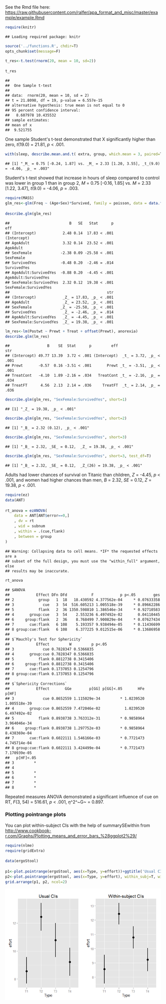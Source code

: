 See the Rmd file here: https://raw.githubusercontent.com/ralfer/apa_format_and_misc/master/example/example.Rmd


```r
require(knitr)
```

```
## Loading required package: knitr
```

```r
source('../functions.R', chdir=T)
opts_chunk$set(message=F)
```

```r
t_res<-t.test(rnorm(20, mean = 10, sd=2))

t_res
```

```
## 
## 	One Sample t-test
## 
## data:  rnorm(20, mean = 10, sd = 2)
## t = 21.8098, df = 19, p-value = 6.557e-15
## alternative hypothesis: true mean is not equal to 0
## 95 percent confidence interval:
##   8.607978 10.435532
## sample estimates:
## mean of x 
##  9.521755
```

One sample Student's t-test demonstrated that X significantly higher than zero, _t_(19.0) = 21.81, _p_ < .001.


```r
with(sleep, describe.mean.and.t( extra, group, which.mean = 3, paired=T))
```

```
## [1] "_M_ = 0.75 [-0.24, 1.87] vs. _M_ = 2.33 [1.20, 3.55], _t_(9.0) = -4.06, _p_ = .003"
```

Student's t-test showed that increase in hours of sleep compared to control was lower in group 1 than in group 2, _M_ = 0.75 [-0.16, 1.85] vs. _M_ = 2.33 [1.22, 3.47], _t_(9.0) = -4.06, _p_ = .003. 



```r
require(MASS)
glm_res<-glm(Freq ~ (Age+Sex)*Survived, family = poisson, data = data.frame(Titanic))

describe.glm(glm_res)
```

```
##                           B   SE   Stat      p                   eff
## (Intercept)            2.48 0.14  17.83 < .001           (Intercept)
## AgeAdult               3.32 0.14  23.52 < .001              AgeAdult
## SexFemale             -2.38 0.09 -25.58 < .001             SexFemale
## SurvivedYes           -0.48 0.20  -2.46 = .014           SurvivedYes
## AgeAdult:SurvivedYes  -0.88 0.20  -4.45 < .001  AgeAdult:SurvivedYes
## SexFemale:SurvivedYes  2.32 0.12  19.38 < .001 SexFemale:SurvivedYes
##                                            str
## (Intercept)            _Z_ = 17.83, _p_ < .001
## AgeAdult               _Z_ = 23.52, _p_ < .001
## SexFemale             _Z_ = -25.58, _p_ < .001
## SurvivedYes            _Z_ = -2.46, _p_ = .014
## AgeAdult:SurvivedYes   _Z_ = -4.45, _p_ < .001
## SexFemale:SurvivedYes  _Z_ = 19.38, _p_ < .001
```

```r
lm_res<-lm(Postwt ~ Prewt + Treat + offset(Prewt), anorexia)
describe.glm(lm_res)
```

```
##                 B    SE  Stat      p         eff                     str
## (Intercept) 49.77 13.39  3.72 < .001 (Intercept)  _t_ = 3.72, _p_ < .001
## Prewt       -0.57  0.16 -3.51 < .001       Prewt _t_ = -3.51, _p_ < .001
## TreatCont   -4.10  1.89 -2.16 = .034   TreatCont _t_ = -2.16, _p_ = .034
## TreatFT      4.56  2.13  2.14 = .036     TreatFT  _t_ = 2.14, _p_ = .036
```


```r
describe.glm(glm_res, "SexFemale:SurvivedYes", short=1)
```

```
## [1] "_Z_ = 19.38, _p_ < .001"
```

```r
describe.glm(glm_res, "SexFemale:SurvivedYes", short=2)
```

```
## [1] "_B_ = 2.32 (0.12), _p_ < .001"
```

```r
describe.glm(glm_res, "SexFemale:SurvivedYes", short=3)
```

```
## [1] "_B_ = 2.32, _SE_ = 0.12,  _Z_ = 19.38, _p_ < .001"
```

```r
describe.glm(glm_res, "SexFemale:SurvivedYes", short=3, test_df=T)
```

```
## [1] "_B_ = 2.32, _SE_ = 0.12,  _Z_(26) = 19.38, _p_ < .001"
```

Adults had lower chances of survival on Titanic than children, _Z_ = -4.45, _p_ < .001, and women had higher chances than men, _B_ = 2.32, _SE_ = 0.12,  _Z_ = 19.38, _p_ < .001. 


```r
require(ez)
data(ANT)

rt_anova = ezANOVA(
    data = ANT[ANT$error==0,]
    , dv = rt
    , wid = subnum
    , within = .(cue,flank)
    , between = group
)
```

```
## Warning: Collapsing data to cell means. *IF* the requested effects are a
## subset of the full design, you must use the "within_full" argument, else
## results may be inaccurate.
```

```r
rt_anova
```

```
## $ANOVA
##            Effect DFn DFd           F            p p<.05        ges
## 2           group   1  18   18.430592 4.377562e-04     * 0.07633358
## 3             cue   3  54  516.605213 1.005518e-39     * 0.89662286
## 5           flank   2  36 1350.598810 1.386546e-34     * 0.92710583
## 4       group:cue   3  54    2.553236 6.497492e-02       0.04110445
## 6     group:flank   2  36    8.768499 7.900829e-04     * 0.07627434
## 7       cue:flank   6 108    5.193357 9.938494e-05     * 0.11436699
## 8 group:cue:flank   6 108    6.377225 9.012515e-06     * 0.13686958
## 
## $`Mauchly's Test for Sphericity`
##            Effect         W         p p<.05
## 3             cue 0.7828347 0.5366835      
## 4       group:cue 0.7828347 0.5366835      
## 5           flank 0.8812738 0.3415406      
## 6     group:flank 0.8812738 0.3415406      
## 7       cue:flank 0.1737053 0.1254796      
## 8 group:cue:flank 0.1737053 0.1254796      
## 
## $`Sphericity Corrections`
##            Effect       GGe        p[GG] p[GG]<.05       HFe        p[HF]
## 3             cue 0.8652559 1.115029e-34         * 1.0239520 1.005518e-39
## 4       group:cue 0.8652559 7.472046e-02           1.0239520 6.497492e-02
## 5           flank 0.8938738 3.763312e-31         * 0.9858964 3.964046e-34
## 6     group:flank 0.8938738 1.297752e-03         * 0.9858964 8.438369e-04
## 7       cue:flank 0.6022111 1.546166e-03         * 0.7721473 4.745714e-04
## 8 group:cue:flank 0.6022111 3.424499e-04         * 0.7721473 7.170939e-05
##   p[HF]<.05
## 3         *
## 4          
## 5         *
## 6         *
## 7         *
## 8         *
```

Repeated measures ANOVA demonstrated a significant influence of cue on RT, _F_(3, 54) = 516.61, _p_ < .001, $\eta$^2^~G~ = 0.897. 

### Plotting pointrange plots

You can plot within-subject CIs with the help of summarySEwithin from http://www.cookbook-r.com/Graphs/Plotting_means_and_error_bars_%28ggplot2%29/


```r
require(nlme)
require(gridExtra)

data(ergoStool)

p1<-plot.pointrange(ergoStool, aes(x=Type, y=effort))+ggtitle('Usual CIs')
p2<-plot.pointrange(ergoStool, aes(x=Type, y=effort), within_subj=T, wid='Subject')+ggtitle('Within-subject CIs')
grid.arrange(p1, p2, ncol=2)
```

![](example_files/figure-html/pointrange_plots-1.png) 
